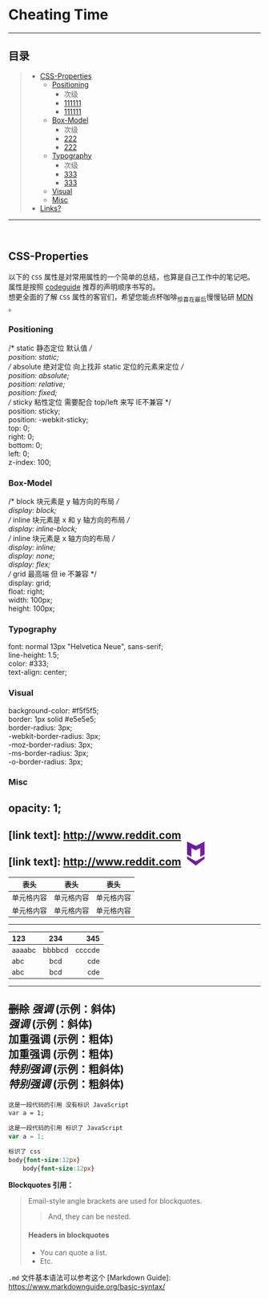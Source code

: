 # Cheating Time
---
## 目录
> * [CSS-Properties](#CSS-Properties)  
>   - [Positioning](#Positioning) 
>       - 次级
>       - [111111](#1)
>       - [111111](#1)
>   - [Box-Model](#Box-Model) 
>       - 次级
>       - [222](#2)
>       - [222](#2)
>   - [Typography](#Typography) 
>       - 次级
>       - [333](#3)
>       - [333](#3)
>   - [Visual](#Visual) 
>   - [Misc](#Misc) 
> * [Links?](#links)  

---
<br>

## CSS-Properties
以下的 `CSS` 属性是对常用属性的一个简单的总结，也算是自己工作中的笔记吧。<br>
属性是按照 [codeguide](https://codeguide.co/#css-declaration-order "codeguide") 推荐的声明顺序书写的。<br>
想更全面的了解 `CSS` 属性的客官们，希望您能点杯咖啡<sub>惊喜在最后</sub>慢慢钻研 [MDN](https://developer.mozilla.org/zh-CN/docs/Web/CSS "是CSS圣经啊") 。<br>
### Positioning
/* static 静态定位 默认值 */<br>
position: static;<br>
/* absolute 绝对定位 向上找非 static 定位的元素来定位 */<br>
position: absolute;<br>
position: relative;<br>
position: fixed;<br>
/* sticky 粘性定位 需要配合 top/left 来写 IE不兼容 */<br>
position: sticky;<br>
position: -webkit-sticky;<br>
top: 0;<br>
right: 0;<br>
bottom: 0;<br>
left: 0;<br>
z-index: 100;<br>
### Box-Model
/* block 块元素是 y 轴方向的布局 */<br>
display: block;<br>
/* inline 块元素是 x 和 y 轴方向的布局 */<br>
display: inline-block;<br>
/* inline 块元素是 x 轴方向的布局 */<br>
display: inline;<br>
display: none;<br>
display: flex;<br>
/* grid 最高端 但 ie 不兼容 */<br>
display: grid;<br>
float: right;<br>
width: 100px;<br>
height: 100px;<br>
### Typography
font: normal 13px "Helvetica Neue", sans-serif;<br>
line-height: 1.5;<br>
color: #333;<br>
text-align: center;<br>
### Visual
background-color: #f5f5f5;<br>
border: 1px solid #e5e5e5;<br>
border-radius: 3px;<br>
-webkit-border-radius: 3px;<br>
-moz-border-radius: 3px;<br>
-ms-border-radius: 3px;<br>
-o-border-radius: 3px;<br>
### Misc
opacity: 1;<br>
---

[link text]: http://www.reddit.com <br>
[link text]: http://www.reddit.com
![alt text](https://github.com/adam-p/markdown-here/raw/master/src/common/images/icon48.png "title text")
---
表头  | 表头  | 表头
---- | ----- | ------  
单元格内容  | 单元格内容 | 单元格内容 
单元格内容  | 单元格内容 | 单元格内容  
---
123|234|345
:-|:-:|-:
aaaabc|bbbbcd|ccccde
abc|bcd|cde
abc|bcd|cde
---
~~删除~~
*强调*  (示例：斜体)<br>
 _强调_  (示例：斜体)<br>
**加重强调**  (示例：粗体)<br>
 __加重强调__ (示例：粗体)<br>
***特别强调*** (示例：粗斜体)<br>
___特别强调___  (示例：粗斜体)<br>
---
```
这是一段代码的引用 没有标识 JavaScript
var a = 1;
```
```JavaScript
这是一段代码的引用 标识了 JavaScript
var a = 1;
```
```css
标识了 css
body{font-size:12px}
    body{font-size:12px}
```
<strong>Blockquotes 引用：</strong>
> Email-style angle brackets
> are used for blockquotes.
> > And, they can be nested.
> #### Headers in blockquotes
> * You can quote a list.
> * Etc.

`.md` 文件基本语法可以参考这个 [Markdown Guide]: https://www.markdownguide.org/basic-syntax/ <br>